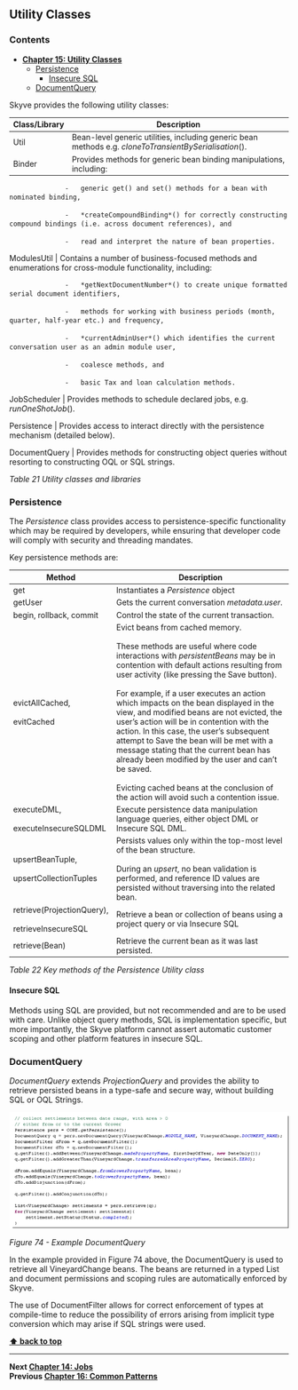 ## Utility Classes

### Contents

* **[Chapter 15: Utility Classes](#utility-classes)**
  * [Persistence](#persistence)
    * [Insecure SQL](#insecure-sql)
  * [DocumentQuery](#documentquery)

Skyve provides the following utility classes:

  Class/Library | Description
  --------------| -------------------------------------------------------------------------------------------------------------------
  Util          | Bean-level generic utilities, including generic bean methods e.g. *cloneToTransientBySerialisation*().
  Binder        | Provides methods for generic bean binding manipulations, including:

                  -   generic get() and set() methods for a bean with nominated binding,

                  -   *createCompoundBinding*() for correctly constructing compound bindings (i.e. across document references), and

                  -   read and interpret the nature of bean properties.


  ModulesUtil   |  Contains a number of business-focused methods and enumerations for cross-module functionality, including:

                  -   *getNextDocumentNumber*() to create unique formatted serial document identifiers,

                  -   methods for working with business periods (month, quarter, half-year etc.) and frequency,

                  -   *currentAdminUser*() which identifies the current conversation user as an admin module user,

                  -   coalesce methods, and

                  -   basic Tax and loan calculation methods.


  JobScheduler  |  Provides methods to schedule declared jobs, e.g. *runOneShotJob*().

  Persistence   |  Provides access to interact directly with the persistence mechanism (detailed below).

  DocumentQuery  | Provides methods for constructing object queries without resorting to constructing OQL or SQL strings.

_Table 21 Utility classes and libraries_

### Persistence

The *Persistence* class provides access to persistence-specific
functionality which may be required by developers, while ensuring that
developer code will comply with security and threading mandates.

Key persistence methods are:

  Method  | Description
  --------| ------------------
  get                |          Instantiates a *Persistence* object
  getUser             |         Gets the current conversation *metadata.user*.
  begin, rollback, commit   |   Control the state of the current transaction.
  evictAllCached, <br><br> evitCached           |     Evict beans from cached memory.<br><br>These methods are useful where code interactions with *persistentBeans* may be in contention with default actions resulting from user activity (like pressing the Save button). <br><br>For example, if a user executes an action which impacts on the bean displayed in the view, and modified beans are not evicted, the user’s action will be in contention with the action. In this case, the user’s subsequent attempt to Save the bean will be met with a message stating that the current bean has already been modified by the user and can’t be saved. <br><br> Evicting cached beans at the conclusion of the action will avoid such a contention issue.
 executeDML, <br><br>executeInsecureSQLDML   |    Execute persistence data manipulation language queries, either object DML or Insecure SQL DML.
  upsertBeanTuple, <br><br>upsertCollectionTuples | Persists values only within the top-most level of the bean structure. <br><br>During an *upsert*, no bean validation is performed, and reference ID values are persisted without traversing into the related bean.
  retrieve(ProjectionQuery), <br><br>retrieveInsecureSQL |  Retrieve a bean or collection of beans using a project query or via Insecure SQL
  retrieve(Bean) | Retrieve the current bean as it was last persisted.

_Table 22 Key methods of the Persistence Utility class_

#### Insecure SQL

Methods using SQL are provided, but not recommended and are to be used
with care. Unlike object query methods, SQL is implementation specific,
but more importantly, the Skyve platform cannot assert automatic
customer scoping and other platform features in insecure SQL.

### DocumentQuery

*DocumentQuery* extends *ProjectionQuery* and provides the ability to
retrieve persisted beans in a type-safe and secure way, without building
SQL or OQL Strings.

![Figure 74](media/image145.png "Figure 74 - Example DocumentQuery")

_Figure 74 - Example DocumentQuery_

In the example provided in Figure 74 above, the DocumentQuery is used to
retrieve all VineyardChange beans. The beans are returned in a typed
List and document permissions and scoping rules are automatically
enforced by Skyve.

The use of DocumentFilter allows for correct enforcement of types at
compile-time to reduce the possibility of errors arising from implicit
type conversion which may arise if SQL strings were used.

**[⬆ back to top](#contents)**

---
**Next [Chapter 14: Jobs](./../chapters/jobs.md)**  
**Previous [Chapter 16: Common Patterns](./../chapters/common-patterns.md)**
